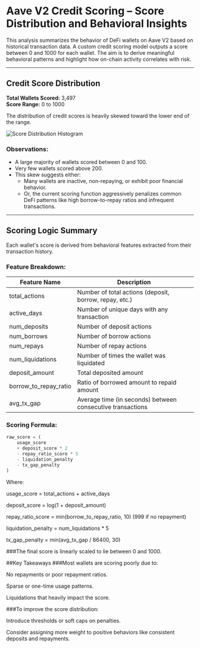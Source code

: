 # Aave V2 Credit Scoring – Score Distribution and Behavioral Insights

This analysis summarizes the behavior of DeFi wallets on Aave V2 based on historical transaction data. A custom credit scoring model outputs a score between 0 and 1000 for each wallet. The aim is to derive meaningful behavioral patterns and highlight how on-chain activity correlates with risk.

---

## Credit Score Distribution

**Total Wallets Scored:** 3,497  
**Score Range:** 0 to 1000

The distribution of credit scores is heavily skewed toward the lower end of the range.

![Score Distribution Histogram](insert-your-image-path-here)

### Observations:
- A large majority of wallets scored between 0 and 100.
- Very few wallets scored above 200.
- This skew suggests either:
  - Many wallets are inactive, non-repaying, or exhibit poor financial behavior.
  - Or, the current scoring function aggressively penalizes common DeFi patterns like high borrow-to-repay ratios and infrequent transactions.

---

## Scoring Logic Summary

Each wallet's score is derived from behavioral features extracted from their transaction history.

### Feature Breakdown:

| Feature Name            | Description                                                             |
|-------------------------|-------------------------------------------------------------------------|
| total_actions           | Number of total actions (deposit, borrow, repay, etc.)                  |
| active_days             | Number of unique days with any transaction                              |
| num_deposits            | Number of deposit actions                                               |
| num_borrows             | Number of borrow actions                                                |
| num_repays              | Number of repay actions                                                 |
| num_liquidations        | Number of times the wallet was liquidated                               |
| deposit_amount          | Total deposited amount                                                  |
| borrow_to_repay_ratio   | Ratio of borrowed amount to repaid amount                               |
| avg_tx_gap              | Average time (in seconds) between consecutive transactions              |

### Scoring Formula:

```python
raw_score = (
    usage_score
    + deposit_score * 2
    - repay_ratio_score * 5
    - liquidation_penalty
    - tx_gap_penalty
)
```
Where:

usage_score = total_actions + active_days

deposit_score = log(1 + deposit_amount)

repay_ratio_score = min(borrow_to_repay_ratio, 10) (999 if no repayment)

liquidation_penalty = num_liquidations * 5

tx_gap_penalty = min(avg_tx_gap / 86400, 30)

###The final score is linearly scaled to lie between 0 and 1000.

##Key Takeaways
###Most wallets are scoring poorly due to:

No repayments or poor repayment ratios.

Sparse or one-time usage patterns.

Liquidations that heavily impact the score.

###To improve the score distribution:

Introduce thresholds or soft caps on penalties.

Consider assigning more weight to positive behaviors like consistent deposits and repayments.


